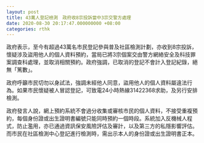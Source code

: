 ```yaml
---
layout: post
title: 43萬人登記檢測　政府收8宗投訴當中3宗交警方處理
date: 2020-08-30 20:17:47.000000000 +08:00
categories: rthk
---
```


政府表示，至今有超過43萬名市民登記參與普及社區檢測計劃，亦收到8宗投訴，懷疑涉及盜用他人的個人資料預約，當局已將3宗個案交由警方網絡安全及科技罪案調查科處理，並取消相關預約。政府強調，已取消的登記不會計入登記紀錄，絕無「篤數」。

政府呼籲市民切勿以身試法，強調未經他人同意，盜用他人的個人資料屬違法行為。如果巿民懷疑被人冒認登記，可致電24小時熱線31422368求助，及另行安排檢測。

政府發言人說，網上預約系統不會過分收集或審核市民的個人資料，不接受重複預約，每個身份證或出生證明書編號只能同時預約一個時段。系統加入反機械人程式，防止濫用，亦已通過資訊保安風險評估及審計，以及第三方的私隱影響評估。而市民在社區檢測中心登記進行檢測時，需出示本人的身份證或出生證明書正本。
